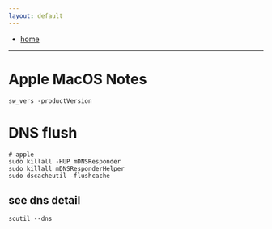 ```yaml
---
layout: default
---
```

- [home](/index.md)

---
# Apple MacOS Notes

```
sw_vers -productVersion
```


# DNS flush
```
# apple
sudo killall -HUP mDNSResponder
sudo killall mDNSResponderHelper
sudo dscacheutil -flushcache
```

## see dns detail

```
scutil --dns
```
